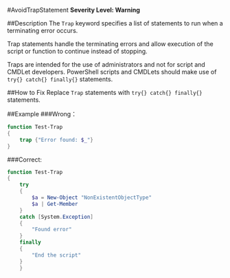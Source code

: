 #AvoidTrapStatement
**Severity Level: Warning**

##Description
The ```Trap``` keyword specifies a list of statements to run when a terminating error occurs. 

Trap statements handle the terminating errors and allow execution of the script or function to continue instead of stopping.

Traps are intended for the use of administrators and not for script and CMDLet developers. PowerShell scripts and CMDLets should make use 
of ```try{} catch{} finally{}``` statements.

##How to Fix
Replace ```Trap``` statements with ```try{} catch{} finally{}``` statements.

##Example
###Wrong：    
``` PowerShell
function Test-Trap 
{
    trap {"Error found: $_"}
}
```

###Correct:    
``` PowerShell
function Test-Trap 
{
    try 
    {
        $a = New-Object "NonExistentObjectType"
        $a | Get-Member
    }
    catch [System.Exception]
    {
        "Found error"
    }
    finally
    {
        "End the script"
    }
    }
 ```
